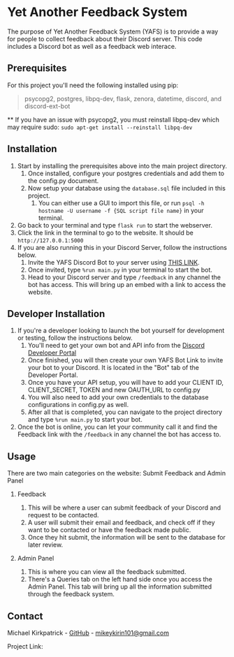 # Yet Another Feedback System
The purpose of Yet Another Feedback System (YAFS) is to provide a way for people to collect feedback about their Discord server. 
This code includes a Discord bot as well as a feedback web interace. 

## Prerequisites
For this project you'll need the following installed using pip:
> psycopg2, postgres, libpq-dev, flask, zenora, datetime, discord, and discord-ext-bot

** If you have an issue with psycopg2, you must reinstall libpq-dev which may require sudo: `sudo apt-get install --reinstall libpq-dev`

## Installation
1. Start by installing the prerequisites above into the main project directory.
   1. Once installed, configure your postgres credentials and add them to the config.py document.
   2. Now setup your database using the `database.sql` file included in this project.
      1. You can either use a GUI to import this file, or run `psql -h hostname -U username -f {SQL script file name}` in your terminal.
2. Go back to your terminal and type `flask run` to start the webserver.
3. Click the link in the terminal to go to the website. It should be `http://127.0.0.1:5000`
4. If you are also running this in your Discord Server, follow the instructions below.
   1. Invite the YAFS Discord Bot to your server using [THIS LINK](https://discord.com/oauth2/authorize?client_id=1232533338162462720&response_type=code&redirect_uri=http%3A%2F%2Flocalhost%3A5000%2Foauth%2Fdiscord&scope=identify+guilds+email).
   2. Once invited, type `%run main.py` in your terminal to start the bot.
   3. Head to your Discord server and type `/feedback` in any channel the bot has access. This will bring up an embed with a link to access the website.

## Developer Installation
1. If you're a developer looking to launch the bot yourself for development or testing, follow the instructions below.
   1. You'll need to get your own bot and API info from the [Discord Developer Portal](https://discord.com/developers/applications)
   2. Once finished, you will then create your own YAFS Bot Link to invite your bot to your Discord. It is located in the "Bot" tab of the Developer Portal.
   3. Once you have your API setup, you will have to add your CLIENT ID, CLIENT_SECRET, TOKEN and new OAUTH_URL to config.py
   4. You will also need to add your own credentials to the database configurations in config.py as well.
   5. After all that is completed, you can navigate to the project directory and type `%run main.py` to start your bot.
2. Once the bot is online, you can let your community call it and find the Feedback link with the `/feedback` in any channel the bot has access to.

## Usage
There are two main categories on the website: Submit Feedback and Admin Panel

1. Feedback
   1. This will be where a user can submit feedback of your Discord and request to be contacted.
   2. A user will submit their email and feedback, and check off if they want to be contacted or have the feedback made public.
   3. Once they hit submit, the information will be sent to the database for later review.

2. Admin Panel
   1. This is where you can view all the feedback submitted.
   2. There's a Queries tab on the left hand side once you access the Admin Panel. This tab will bring up all the information submitted through the feedback system.

## Contact
Michael Kirkpatrick - [GitHub](LINK) - mikeykirin101@gmail.com

Project Link: